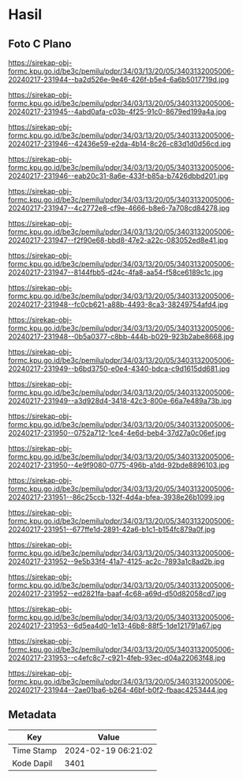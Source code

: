 # Hasil

## Foto C Plano

https://sirekap-obj-formc.kpu.go.id/be3c/pemilu/pdpr/34/03/13/20/05/3403132005006-20240217-231944--ba2d526e-9e46-426f-b5e4-6a6b5017719d.jpg

https://sirekap-obj-formc.kpu.go.id/be3c/pemilu/pdpr/34/03/13/20/05/3403132005006-20240217-231945--4abd0afa-c03b-4f25-91c0-8679ed199a4a.jpg

https://sirekap-obj-formc.kpu.go.id/be3c/pemilu/pdpr/34/03/13/20/05/3403132005006-20240217-231946--42436e59-e2da-4b14-8c26-c83d1d0d56cd.jpg

https://sirekap-obj-formc.kpu.go.id/be3c/pemilu/pdpr/34/03/13/20/05/3403132005006-20240217-231946--eab20c31-8a6e-433f-b85a-b7426dbbd201.jpg

https://sirekap-obj-formc.kpu.go.id/be3c/pemilu/pdpr/34/03/13/20/05/3403132005006-20240217-231947--4c2772e8-cf9e-4666-b8e6-7a708cd84278.jpg

https://sirekap-obj-formc.kpu.go.id/be3c/pemilu/pdpr/34/03/13/20/05/3403132005006-20240217-231947--f2f90e68-bbd8-47e2-a22c-083052ed8e41.jpg

https://sirekap-obj-formc.kpu.go.id/be3c/pemilu/pdpr/34/03/13/20/05/3403132005006-20240217-231947--8144fbb5-d24c-4fa8-aa54-f58ce6189c1c.jpg

https://sirekap-obj-formc.kpu.go.id/be3c/pemilu/pdpr/34/03/13/20/05/3403132005006-20240217-231948--fc0cb621-a88b-4493-8ca3-38249754afd4.jpg

https://sirekap-obj-formc.kpu.go.id/be3c/pemilu/pdpr/34/03/13/20/05/3403132005006-20240217-231948--0b5a0377-c8bb-444b-b029-923b2abe8668.jpg

https://sirekap-obj-formc.kpu.go.id/be3c/pemilu/pdpr/34/03/13/20/05/3403132005006-20240217-231949--b6bd3750-e0e4-4340-bdca-c9d1615dd681.jpg

https://sirekap-obj-formc.kpu.go.id/be3c/pemilu/pdpr/34/03/13/20/05/3403132005006-20240217-231949--a3d928d4-3418-42c3-800e-66a7e489a73b.jpg

https://sirekap-obj-formc.kpu.go.id/be3c/pemilu/pdpr/34/03/13/20/05/3403132005006-20240217-231950--0752a712-1ce4-4e6d-beb4-37d27a0c06ef.jpg

https://sirekap-obj-formc.kpu.go.id/be3c/pemilu/pdpr/34/03/13/20/05/3403132005006-20240217-231950--4e9f9080-0775-496b-a1dd-92bde8896103.jpg

https://sirekap-obj-formc.kpu.go.id/be3c/pemilu/pdpr/34/03/13/20/05/3403132005006-20240217-231951--86c25ccb-132f-4d4a-bfea-3938e26b1099.jpg

https://sirekap-obj-formc.kpu.go.id/be3c/pemilu/pdpr/34/03/13/20/05/3403132005006-20240217-231951--677ffe1d-2891-42a6-b1c1-b154fc879a0f.jpg

https://sirekap-obj-formc.kpu.go.id/be3c/pemilu/pdpr/34/03/13/20/05/3403132005006-20240217-231952--9e5b33f4-41a7-4125-ac2c-7893a1c8ad2b.jpg

https://sirekap-obj-formc.kpu.go.id/be3c/pemilu/pdpr/34/03/13/20/05/3403132005006-20240217-231952--ed2821fa-baaf-4c68-a69d-d50d82058cd7.jpg

https://sirekap-obj-formc.kpu.go.id/be3c/pemilu/pdpr/34/03/13/20/05/3403132005006-20240217-231953--6d5ea4d0-1e13-46b8-88f5-1de121791a67.jpg

https://sirekap-obj-formc.kpu.go.id/be3c/pemilu/pdpr/34/03/13/20/05/3403132005006-20240217-231953--c4efc8c7-c921-4feb-93ec-d04a22063f48.jpg

https://sirekap-obj-formc.kpu.go.id/be3c/pemilu/pdpr/34/03/13/20/05/3403132005006-20240217-231944--2ae01ba6-b264-46bf-b0f2-fbaac4253444.jpg


## Metadata

| Key        | Value               |
| ---------- | ------------------- |
| Time Stamp | 2024-02-19 06:21:02 |
| Kode Dapil | 3401                |



